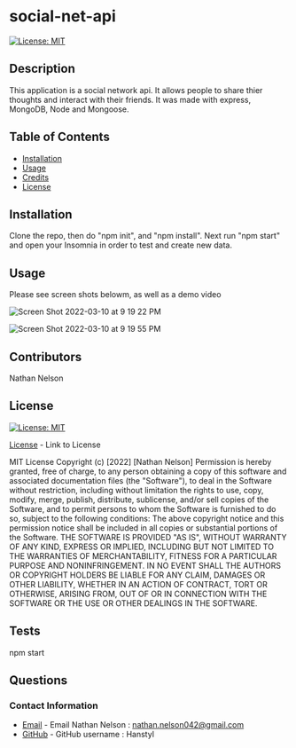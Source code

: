 # social-net-api
  
  [![License: MIT](https://img.shields.io/badge/License-MIT-yellow.svg)](https://opensource.org/licenses/MIT)
    
  ## Description

  This application is a social network api. It allows people to share thier thoughts and interact with their friends. It was made with express, MongoDB, Node and Mongoose.

  ## Table of Contents

  * [Installation](#installation)
  * [Usage](#usage)
  * [Credits](#credits)
  * [License](#license)

  ## Installation

  Clone the repo, then do "npm init", and "npm install". Next run "npm start" and open your Insomnia in order to test and create new data.

  ## Usage

  Please see screen shots belowm, as well as a demo video

  ![Screen Shot 2022-03-10 at 9 19 22 PM](https://user-images.githubusercontent.com/79775889/157802133-5817ef77-e1cf-4a7d-9ad7-7f3555877ef5.png)
  
  ![Screen Shot 2022-03-10 at 9 19 55 PM](https://user-images.githubusercontent.com/79775889/157802141-bdef05c4-2757-4e76-b6d4-5bd4fa881763.png)



  ## Contributors

  Nathan Nelson

  ## License

  [![License: MIT](https://img.shields.io/badge/License-MIT-yellow.svg)](https://opensource.org/licenses/MIT)

  [License](https://opensource.org/licenses/MIT) - Link to License

  
MIT License
Copyright (c) [2022] [Nathan Nelson]
Permission is hereby granted, free of charge, to any person obtaining a copy
of this software and associated documentation files (the "Software"), to deal
in the Software without restriction, including without limitation the rights
to use, copy, modify, merge, publish, distribute, sublicense, and/or sell
copies of the Software, and to permit persons to whom the Software is
furnished to do so, subject to the following conditions:
The above copyright notice and this permission notice shall be included in all
copies or substantial portions of the Software.
THE SOFTWARE IS PROVIDED "AS IS", WITHOUT WARRANTY OF ANY KIND, EXPRESS OR
IMPLIED, INCLUDING BUT NOT LIMITED TO THE WARRANTIES OF MERCHANTABILITY,
FITNESS FOR A PARTICULAR PURPOSE AND NONINFRINGEMENT. IN NO EVENT SHALL THE
AUTHORS OR COPYRIGHT HOLDERS BE LIABLE FOR ANY CLAIM, DAMAGES OR OTHER
LIABILITY, WHETHER IN AN ACTION OF CONTRACT, TORT OR OTHERWISE, ARISING FROM,
OUT OF OR IN CONNECTION WITH THE SOFTWARE OR THE USE OR OTHER DEALINGS IN THE
SOFTWARE.


  ## Tests

  npm start

  ## Questions
  ### Contact Information
* [Email](mailto:nathan.nelson042@gmail.com) - Email Nathan Nelson : nathan.nelson042@gmail.com
* [GitHub](https://github.com/Hanstyl) - GitHub username : Hanstyl
